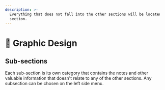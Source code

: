 ```yaml
---
description: >-
  Everything that does not fall into the other sections will be located in this
  section.
---
```


# 🏬 Graphic Design

## Sub-sections

Each sub-section is its own category that contains the notes and other valuable information that doesn't relate to any of the other sections. Any subsection can be chosen on the left side menu.
